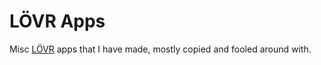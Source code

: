 # LÖVR Apps

Misc [LÖVR][] apps that I have made, mostly copied and fooled around with.

[LÖVR]: https://lovr.org/
